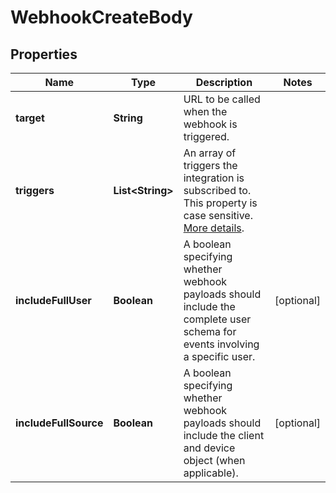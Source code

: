 

# WebhookCreateBody


## Properties

| Name | Type | Description | Notes |
|------------ | ------------- | ------------- | -------------|
|**target** | **String** | URL to be called when the webhook is triggered. |  |
|**triggers** | **List&lt;String&gt;** | An array of triggers the integration is subscribed to. This property is case sensitive. [More details](https://docs.smooch.io/rest/#section/Webhook-Triggers). |  |
|**includeFullUser** | **Boolean** | A boolean specifying whether webhook payloads should include the complete user schema for events involving a specific user. |  [optional] |
|**includeFullSource** | **Boolean** | A boolean specifying whether webhook payloads should include the client and device object (when applicable). |  [optional] |



